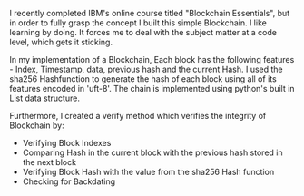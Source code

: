 I recently completed IBM's online course titled "Blockchain Essentials", but in order to fully grasp the concept I built this simple Blockchain.
I like learning by doing. It forces me to deal with the subject matter at a code level, which gets it sticking.

In my implementation of a Blockchain, Each block has the following features - Index, Timestamp, data, previous hash and the current Hash.
I used the sha256 Hashfunction to generate the hash of each block using all of its features encoded in 'uft-8'. The chain is implemented 
using python's built in List data structure.

Furthermore, I created a verify method which verifies the integrity of Blockchain by: 
- Verifying Block Indexes
- Comparing Hash in the current block with the previous hash stored in the next block
- Verifying Block Hash with the value from the sha256 Hash function
- Checking for Backdating
